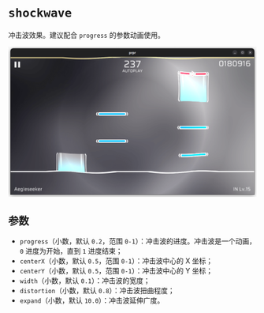 # `shockwave`

冲击波效果。建议配合 `progress` 的参数动画使用。

![示例](image/shockwave.png)

## 参数

- `progress`（小数，默认 `0.2`，范围 `0-1`）：冲击波的进度。冲击波是一个动画，`0` 进度为开始，直到 `1` 进度结束；
- `centerX`（小数，默认 `0.5`，范围 `0-1`）：冲击波中心的 X 坐标；
- `centerY`（小数，默认 `0.5`，范围 `0-1`）：冲击波中心的 Y 坐标；
- `width`（小数，默认 `0.1`）：冲击波的宽度；
- `distortion`（小数，默认 `0.8`）：冲击波扭曲程度；
- `expand`（小数，默认 `10.0`）：冲击波延伸广度。
